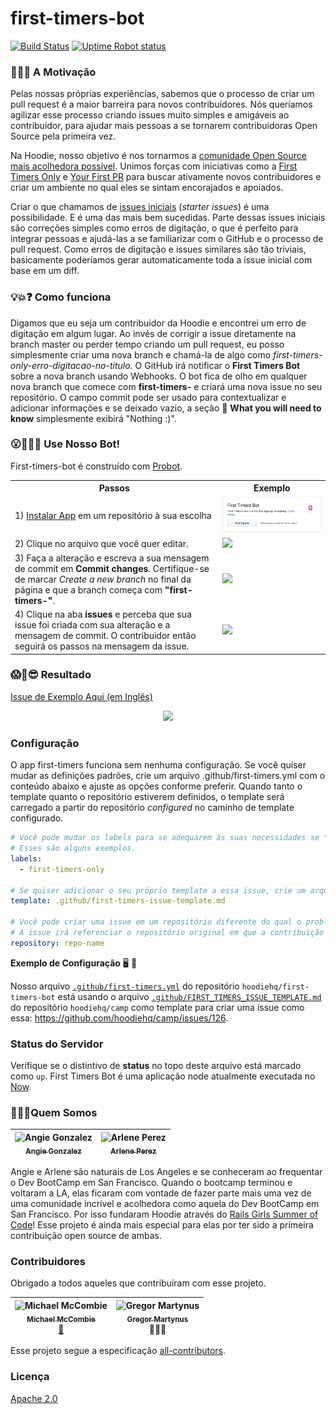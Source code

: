# first-timers-bot

[![Build Status](https://travis-ci.org/hoodiehq/first-timers-bot.svg?branch=master)](https://travis-ci.org/hoodiehq/first-timers-bot) [![Uptime Robot status](https://img.shields.io/uptimerobot/status/m779426128-6b6e81ed8dc987db17d4cad2.svg)](https://stats.uptimerobot.com/LZ40Lcoj4)

### 🐶🎯⛳ A Motivação

Pelas nossas próprias experiências, sabemos que o processo de criar um pull request é a maior barreira para novos contribuidores. Nós queríamos agilizar esse processo criando issues muito simples e amigáveis ao contribuidor, para ajudar mais pessoas a se tornarem contribuidoras Open Source pela primeira vez.

Na Hoodie, nosso objetivo é nos tornarmos a [comunidade Open Source mais acolhedora possível](http://hood.ie/blog/welcoming-communities.html). Unimos forças com iniciativas como a [First Timers Only](http://www.firsttimersonly.com/) e [Your First PR](http://yourfirstpr.github.io/) para buscar ativamente novos contribuidores e criar um ambiente no qual eles se sintam encorajados e apoiados.

Criar o que chamamos de [issues iniciais](http://hood.ie/blog/starter-issues.html) (_starter issues_) é uma possibilidade. E é uma das mais bem sucedidas. Parte dessas issues iniciais são correções simples como erros de digitação, o que é perfeito para integrar pessoas e ajudá-las a se familiarizar com o GitHub e o processo de pull request. Como erros de digitação e issues similares são tão triviais, basicamente poderíamos gerar automaticamente toda a issue inicial com base em um diff.

### 💡💥❓ Como funciona

Digamos que eu seja um contribuidor da Hoodie e encontrei um erro de digitação em algum lugar. Ao invés de corrigir a issue diretamente na branch master ou perder tempo criando um pull request, eu posso simplesmente criar uma nova branch e chamá-la de algo como _first-timers-only-erro-digitacao-no-titulo._ O GitHub irá notificar o **First Timers Bot** sobre a nova branch usando Webhooks. O bot fica de olho em qualquer nova branch que comece com **first-timers-** e criará uma nova issue no seu repositório. O campo commit pode ser usado para contextualizar e adicionar informações e se deixado vazio, a seção 🤔 **What you will need to know** simplesmente exibirá "Nothing :)".

### 😮🙌👀🎉 Use Nosso Bot!

First-timers-bot é construído com [Probot](https://probot.github.io/).

<table>
    <tr>
        <th>Passos</th>
        <th>Exemplo</th>
    </tr>
    <tr>
        <td>1) <a href="https://github.com/apps/first-timers">Instalar App</a> em um repositório à sua escolha</td>
        <td><img src="/assets/Install-App.png?raw=true"></td>
    </tr>
    <tr>
        <td>2) Clique no arquivo que você quer editar.</td>
        <td><img src="/assets/editPic.png?raw=true"></td>
    </tr>
    <tr>
        <td>3) Faça a alteração e escreva a sua mensagem de commit em <b>Commit changes</b>. Certifique-se de marcar <i>Create a new branch</i> no final da página e que a branch começa com <b>"first-timers-"</b>.</td>
        <td><img src="/assets/Committing-Branch.png?raw=true"></td>
    </tr>
    <tr>
        <td>4) Clique na aba <b>issues</b> e perceba que sua issue foi criada com sua alteração e a mensagem de commit. O contribuidor então seguirá os passos na mensagem da issue.</td>
        <td><img src="/assets/Issue-Generated.png?raw=true"</td>
    </tr>
</table>

### 😱🙌😎 Resultado

[Issue de Exemplo Aqui (em Inglês)](https://github.com/arlene-perez/bot-app-test/issues/1)

<p align="center"><img src="/assets/Issue-Done.png"></p>

### Configuração

O app first-timers funciona sem nenhuma configuração. Se você quiser mudar as definições padrões, crie um arquivo .github/first-timers.yml com o conteúdo abaixo e ajuste as opções conforme preferir. Quando tanto o template quanto o repositório estiverem definidos, o template será carregado a partir do repositório _configured_ no caminho de template configurado.

```yaml
# Você pode mudar os labels para se adequarem às suas necessidades se "first-timers-only" não for o que você deseja.
# Esses são alguns exemplos.
labels:
  - first-timers-only

# Se quiser adicionar o seu próprio template a essa issue, crie um arquivo .md na sua pasta .github
template: .github/first-timers-issue-template.md

# Você pode criar uma issue em um repositório diferente do qual o problema está. Apenas certifique-se de que você instalou o bot no repositório configurado.
# A issue irá referenciar o repositório original em que a contribuição será feita.
repository: repo-name
```

**Exemplo de Configuração** 🖥 💯

Nosso arquivo [`.github/first-timers.yml`](https://github.com/hoodiehq/first-timers-bot/blob/master/.github/first-timers.yml) do repositório `hoodiehq/first-timers-bot` está usando o arquivo [`.github/FIRST_TIMERS_ISSUE_TEMPLATE.md`](https://github.com/hoodiehq/camp/blob/gh-pages/.github/FIRST_TIMERS_ISSUE_TEMPLATE.md) do repositório `hoodiehq/camp` como template para criar uma issue como essa: https://github.com/hoodiehq/camp/issues/126.

### Status do Servidor

Verifique se o distintivo de **status** no topo deste arquivo está marcado como `up`. First Timers Bot é uma aplicação node atualmente executada no [Now](https://zeit.co/now).

### 👩‍💻💕Quem Somos

<!-- Contributors START
Angie_Gonzalez agonzalez0515 https://agonzalez0515.github.io
Arlene_Perez techforchange https://github.com/techforchange
Contributors END -->
<!-- Contributors table START -->

| <img src="https://avatars.githubusercontent.com/agonzalez0515?s=100" width="100" alt="Angie Gonzalez" /><br />[<sub>Angie Gonzalez</sub>](https://agonzalez0515.github.io)<br /> | <img src="https://avatars.githubusercontent.com/techforchange?s=100" width="100" alt="Arlene Perez" /><br />[<sub>Arlene Perez</sub>](https://github.com/techforchange)<br /> |
| :------------------------------------------------------------------------------------------------------------------------------------------------------------------------------: | :---------------------------------------------------------------------------------------------------------------------------------------------------------------------------: |


<!-- Contributors table END -->

Angie e Arlene são naturais de Los Angeles e se conheceram ao frequentar o Dev BootCamp em San Francisco. Quando o bootcamp terminou e voltaram a LA, elas ficaram com vontade de fazer parte mais uma vez de uma comunidade incrível e acolhedora como aquela do Dev BootCamp em San Francisco. Por isso fundaram Hoodie através do [Rails Girls Summer of Code](https://railsgirlssummerofcode.org/)! Esse projeto é ainda mais especial para elas por ter sido a primeira contribuição open source de ambas.

### Contribuidores

Obrigado a todos aqueles que contribuíram com esse projeto.

<!-- Contributors START
 Michael_McCombie michaelmccombie https://twitter.com/michaelbuilds design
 Gregor_Martynus gr2m https://twitter.com/gr2m mentor
 Contributors END -->
<!-- Contributors table START -->

| <img src="https://avatars.githubusercontent.com/michaelmccombie?s=100" width="100" alt="Michael McCombie" /><br />[<sub>Michael McCombie</sub>](https://twitter.com/michaelbuilds)<br />[🎨](https://raw.githubusercontent.com/hoodiehq/first-timers-bot/51742c62ae3e4e2be7e58d170a9eab73a3871bf4/assets/avatar.png) | <img src="https://avatars.githubusercontent.com/gr2m?s=100" width="100" alt="Gregor Martynus" /><br />[<sub>Gregor Martynus</sub>](https://twitter.com/gr2m)<br />👨🏻‍🏫 |
| :------------------------------------------------------------------------------------------------------------------------------------------------------------------------------------------------------------------------------------------------------------------------------------------------------------------: | :------------------------------------------------------------------------------------------------------------------------------------------------------------------: |


<!-- Contributors table END -->

Esse projeto segue a especificação [all-contributors](https://github.com/kentcdodds/all-contributors).

### Licença

[Apache 2.0](http://www.apache.org/licenses/LICENSE-2.0)
